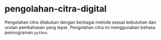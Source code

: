 # pengolahan-citra-digital

Pengolahan citra dilakukan dengan berbagai metode sesuai kebutuhan dan urutan pembahasan yang tepat. Pengolahan citra ini menggunakan bahasa pemrograman `python`.
